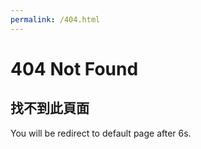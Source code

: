 ```yaml
---
permalink: /404.html
---
```


# 404 Not Found
## 找不到此頁面

You will be redirect to default page after 6s.

<script>
  let fourofour_book_location = 'https://www.sk5s.cyou/book.json' // your redirect data path
  let fourofour_defaultLink = 'https://www.sk5s.cyou/' // redirect to default when error
  let fourofour_defaultLink_delay = 6 // how many seconds you want to stay on this page not redirect to default link when user go to 404 page.
</script>
<script src="https://cdn.jsdelivr.net/npm/@sk5s/404shortjs@0.2.0/index.js"></script>
